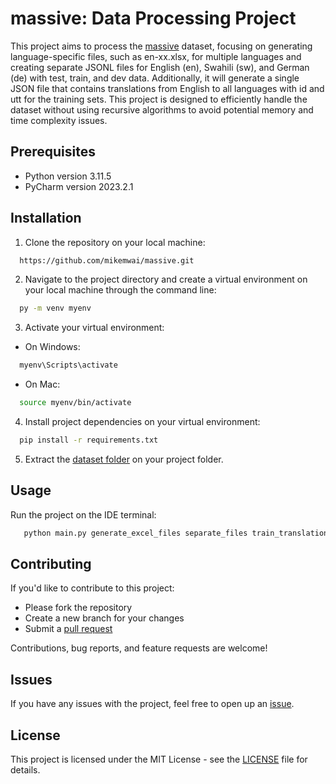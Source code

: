 # massive: Data Processing Project

This project aims to process the [massive](https://huggingface.co/datasets/AmazonScience/massive) dataset, focusing on generating language-specific files, such as en-xx.xlsx, for multiple languages and creating separate JSONL files for English (en), Swahili (sw), and German (de) with test, train, and dev data. Additionally, it will generate a single JSON file that contains translations from English to all languages with id and utt for the training sets. This project is designed to efficiently handle the dataset without using recursive algorithms to avoid potential memory and time complexity issues.

## Prerequisites

- Python version 3.11.5
- PyCharm version 2023.2.1

## Installation

1. Clone the repository on your local machine:

```sh
  https://github.com/mikemwai/massive.git
```

2. Navigate to the project directory and create a virtual environment on your local machine through the command line:

```sh
  py -m venv myenv
```

3. Activate your virtual environment:

- On Windows:

```sh
  myenv\Scripts\activate
```

- On Mac:

```sh
  source myenv/bin/activate
```

4. Install project dependencies on your virtual environment:

```sh
  pip install -r requirements.txt
```

5. Extract the [dataset folder](dataset.rar) on your project folder.

## Usage

Run the project on the IDE terminal:

```sh
   python main.py generate_excel_files separate_files train_translations
```

## Contributing

If you'd like to contribute to this project:

- Please fork the repository
- Create a new branch for your changes
- Submit a [pull request](https://github.com/mikemwai/massive/pulls)

Contributions, bug reports, and feature requests are welcome!

## Issues

If you have any issues with the project, feel free to open up an [issue](https://github.com/mikemwai/massive/issues).

## License

This project is licensed under the MIT License - see the [LICENSE](LICENSE) file for details.
